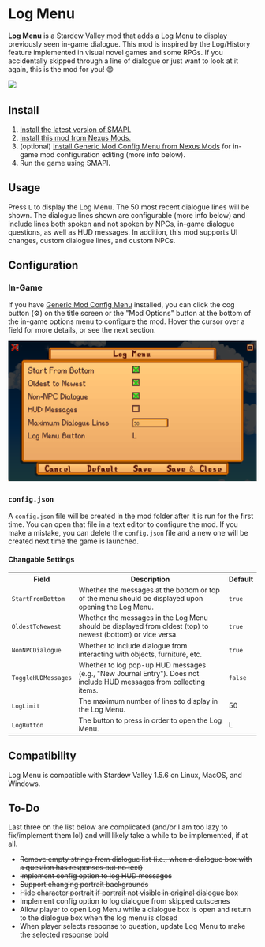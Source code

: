 # Log Menu
**Log Menu** is a Stardew Valley mod that adds a Log Menu to display previously seen in-game dialogue. This mod is inspired by the Log/History feature implemented in visual novel games and some RPGs. If you accidentally skipped through a line of dialogue or just want to look at it again, this is the mod for you! 😄

![](preview.gif)

## Install
1. [Install the latest version of SMAPI.](https://smapi.io/)
2. [Install this mod from Nexus Mods.](https://www.nexusmods.com/stardewvalley/mods/19919)
3. (optional) [Install Generic Mod Config Menu from Nexus Mods](https://www.nexusmods.com/stardewvalley/mods/5098) for in-game mod configuration editing (more info below).
4. Run the game using SMAPI.

## Usage
Press `L` to display the Log Menu. The 50 most recent dialogue lines will be shown. The dialogue lines shown are configurable (more info below) and include lines both spoken and not spoken by NPCs, in-game dialogue questions, as well as HUD messages. In addition, this mod supports UI changes, custom dialogue lines, and custom NPCs.

## Configuration
### In-Game
If you have [Generic Mod Config Menu](https://www.nexusmods.com/stardewvalley/mods/5098) installed, you can click the cog button (⚙) on the title screen or the "Mod Options" button at the bottom of the in-game options menu to configure the mod. Hover the cursor over a field for more details, or see the next section.

![](generic-mod-config-menu.png)

### `config.json`
A `config.json` file will be created in the mod folder after it is run for the first time. You can open that file in a text editor to configure the mod. If you make a mistake, you can delete the `config.json` file and a new one will be created next time the game is launched.

#### Changable Settings

<table>
  <tr>
    <th>Field</th>
    <th>Description</th>
    <th>Default</th>
  </tr>
  <tr>
    <td><code>StartFromBottom</code></td>
    <td>Whether the messages at the bottom or top of the menu should be displayed upon opening the Log Menu.</td>
    <td><code>true</code></td>
  </tr>
  <tr>
    <td><code>OldestToNewest</code></td>
    <td>Whether the messages in the Log Menu should be displayed from oldest (top) to newest (bottom) or vice versa.</td>
    <td><code>true</code></td>
  </tr>
  <tr>
    <td><code>NonNPCDialogue</code></td>
    <td>Whether to include dialogue from interacting with objects, furniture, etc.</td>
    <td><code>true</code></td>
  </tr>
  <tr>
    <td><code>ToggleHUDMessages</code></td>
    <td>Whether to log pop-up HUD messages (e.g., "New Journal Entry"). Does not include HUD messages from collecting items.</td>
    <td><code>false</code></td>
  </tr>
  <tr>
    <td><code>LogLimit</code></td>
    <td>The maximum number of lines to display in the Log Menu.</td>
    <td>50</td>
  </tr>
  <tr>
    <td><code>LogButton</code></td>
    <td>The button to press in order to open the Log Menu.</td>
    <td>L</td>
  </tr>
</table>

## Compatibility
Log Menu is compatible with Stardew Valley 1.5.6 on Linux, MacOS, and Windows.

## To-Do
Last three on the list below are complicated (and/or I am too lazy to fix/implement them lol) and will likely take a while to be implemented, if at all.

- ~~Remove empty strings from dialogue list (i.e., when a dialogue box with a question has responses but no text)~~
- ~~Implement config option to log HUD messages~~
- ~~Support changing portrait backgrounds~~
- ~~Hide character portrait if portrait not visible in original dialogue box~~
- Implement config option to log dialogue from skipped cutscenes
- Allow player to open Log Menu while a dialogue box is open and return to the dialogue box when the log menu is closed
- When player selects response to question, update Log Menu to make the selected response bold